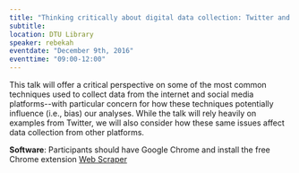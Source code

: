 ```yaml
---
title: "Thinking critically about digital data collection: Twitter and beyond"
subtitle:
location: DTU Library
speaker: rebekah
eventdate: "December 9th, 2016"
eventtime: "09:00-12:00"
---
```


This talk will offer a critical perspective on some of the most common techniques used to collect data from the internet and social media platforms--with particular concern for how these techniques potentially influence (i.e., bias) our analyses. While the talk will rely heavily on examples from Twitter, we will also consider how these same issues affect data collection from other platforms.

<b>Software</b>: Participants should have Google Chrome and install the free Chrome extension [Web Scraper](http://webscraper.io/)
